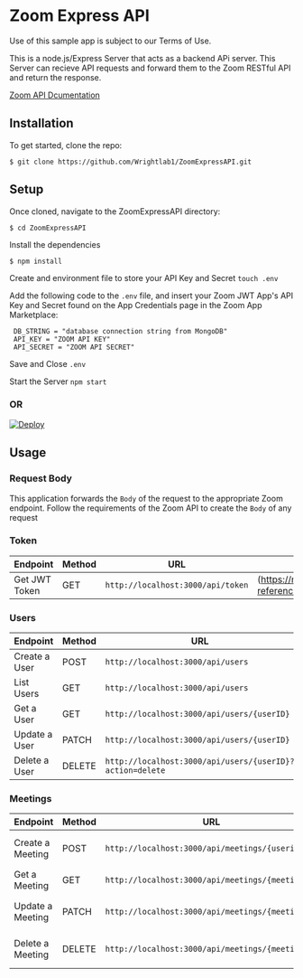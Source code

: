 # Zoom Express API
Use of this sample app is subject to our Terms of Use.

This is a node.js/Express Server that acts as a backend APi server. 
This Server can recieve API requests and forward them to the Zoom RESTful API and return the response.

[Zoom API Dcumentation](https://marketplace.zoom.us/docs/api-reference/introduction)

## Installation
To get started, clone the repo:

`$ git clone https://github.com/Wrightlab1/ZoomExpressAPI.git`

## Setup
Once cloned, navigate to the ZoomExpressAPI directory:

`$ cd ZoomExpressAPI`

Install the dependencies

`$ npm install`

Create and environment file to store your API Key and Secret
`touch .env`

Add the following code to the `.env` file, and insert your Zoom JWT App's API Key and Secret found on the App Credentials page in the Zoom App Marketplace:

```
 DB_STRING = "database connection string from MongoDB"
 API_KEY = "ZOOM API KEY"
 API_SECRET = "ZOOM API SECRET"
```

Save and Close `.env`

Start the Server
`npm start`

### OR

[![Deploy](https://www.herokucdn.com/deploy/button.svg)](https://heroku.com/deploy)

## Usage

### Request Body
This application forwards the `Body` of the request to the appropriate Zoom endpoint. Follow the requirements of the Zoom API to create the `Body` of any request

### Token
| Endpoint      |Method | URL                                                      | Zoom Documentation                                                       |
| ------------- |-------|----------------------------------------------------------|--------------------------------------------------------------------------|
| Get JWT Token |GET    |`http://localhost:3000/api/token`                         |(https://marketplace.zoom.us/docs/api-reference/using-zoom-apis#using-jwt)|

### Users

| Endpoint      |Method | URL                                                      | Zoom Documentation                                                       |
| ------------- |-------|----------------------------------------------------------|--------------------------------------------------------------------------|
| Create a User |POST   |`http://localhost:3000/api/users`                         |(https://marketplace.zoom.us/docs/api-reference/zoom-api/users/usercreate)|
| List Users    |GET    |`http://localhost:3000/api/users`                         |(https://marketplace.zoom.us/docs/api-reference/zoom-api/users/users)     |
| Get a User    |GET    |`http://localhost:3000/api/users/{userID}`                |(https://marketplace.zoom.us/docs/api-reference/zoom-api/users/user)      |
| Update a User |PATCH  |`http://localhost:3000/api/users/{userID}`                |(https://marketplace.zoom.us/docs/api-reference/zoom-api/users/userupdate)|
| Delete a User |DELETE |`http://localhost:3000/api/users/{userID}?action=delete`  |(https://marketplace.zoom.us/docs/api-reference/zoom-api/users/userdelete)|


### Meetings
| Endpoint      |Method | URL                                                      | Zoom Documentation                                                       |
| ------------- |-------|----------------------------------------------------------|--------------------------------------------------------------------------|
| Create a Meeting |POST   |`http://localhost:3000/api/meetings/{userid}`          |(https://marketplace.zoom.us/docs/api-reference/zoom-api/meetings/meetingcreate)|
| Get a Meeting    |GET    |`http://localhost:3000/api/meetings/{meetingid}`       |(https://marketplace.zoom.us/docs/api-reference/zoom-api/meetings/meeting)     |
| Update a Meeting |PATCH  |`http://localhost:3000/api/meetings/{meetingid}`       |(https://marketplace.zoom.us/docs/api-reference/zoom-api/meetings/meetingupdate)      |
| Delete a Meeting |DELETE |`http://localhost:3000/api/meetings/{meetingid}`       |(https://marketplace.zoom.us/docs/api-reference/zoom-api/meetings/meetingdelete)|
